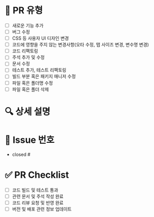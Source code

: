 # 🚀 PR 유형
<!-- 어떤 변경 사항이 있나요? -->

- [ ] 새로운 기능 추가
- [ ] 버그 수정
- [ ] CSS 등 사용자 UI 디자인 변경
- [ ] 코드에 영향을 주지 않는 변경사항(오타 수정, 탭 사이즈 변경, 변수명 변경)
- [ ] 코드 리팩토링
- [ ] 주석 추가 및 수정
- [ ] 문서 수정
- [ ] 테스트 추가, 테스트 리팩토링
- [ ] 빌드 부분 혹은 패키지 매니저 수정
- [ ] 파일 혹은 폴더명 수정
- [ ] 파일 혹은 폴더 삭제

# 🔍 상세 설명
<!-- 무엇을 작업했는지 설명해주세요 -->

# 🔗 Issue 번호
<!-- 관련된 이슈가 있다면 닫히도록 연결해주세요 (ex: closed #1) -->

- closed #

# ✅ PR Checklist
<!-- PR이 다음 요구 사항을 충족하는지 확인하세요. -->

- [ ] 코드 빌드 및 테스트 통과
- [ ] 관련 문서 및 주석 작성 완료
- [ ] 코드 리뷰 요청 및 반영 완료
- [ ] 버전 및 배포 관련 정보 업데이트